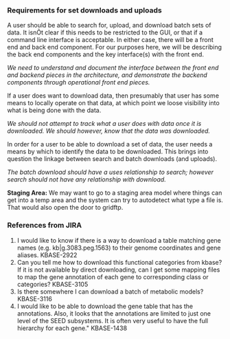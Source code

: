 ### Requirements for set downloads and uploads

A user should be able to search for, upload, and download batch sets of data. It isnÕt clear if this needs to be restricted to the GUI, or that if a command line interface is acceptable. In either case, there will be a front end and back end component.  For our purposes here, we will be describing the back end components and the key interface(s) with the front end. 

*We need to understand and document the interface between the front end and backend pieces in the architecture, and demonstrate the backend components through operational front end pieces.*

If a user does want to download data, then presumably that user has some means to locally operate on that data, at which point we loose visibility into what is being done with the data.

*We should not attempt to track what a user does with data once it is downloaded. We should however, know that the data was downloaded.*

In order for a user to be able to download a set of data, the user needs a means by which to identify the data to be downloaded. This brings into question the linkage between search and batch downloads (and uploads).

*The batch download should have a uses relationship to search; however search should not have any relationship with download.*

**Staging Area:**
We may want to go to a staging area model where things can get into a temp area and the system can try to autodetect what type a file is.  That would also open the door to gridftp.  

### References from JIRA

1. I would like to know if there is a way to download a table matching gene
names (e.g. kb|g.3083.peg.1563) to their genome coordinates and gene
aliases.  KBASE-2922
2. Can you tell me how to download this functional categories from kbase? If it is not available by direct downloading, can I get some mapping files to map the gene annotation of each gene to corresponding class or categories?  KBASE-3105
3. Is there somewhere I can download a batch of metabolic models? KBASE-3116
4. I would like to be able to download the gene table that has the annotations. Also, it looks that the annotations are limited to just one level of the SEED subsystems. It is often very useful to have the full hierarchy for each gene."  KBASE-1438






